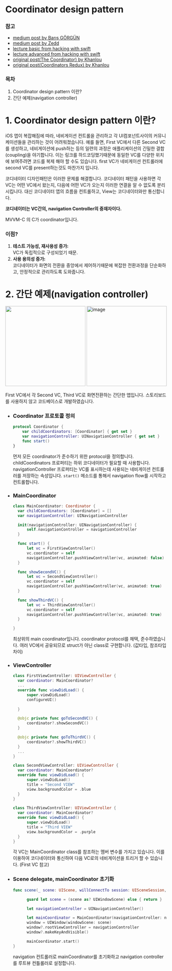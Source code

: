 # Coordinator design pattern

### 참고
* [medium post by Barış GÖRGÜN](https://medium.com/adessoturkey/coordinator-design-patter-261f7438482)
* [medium post by Zedd](https://zeddios.medium.com/coordinator-pattern-bf4a1bc46930)
* [lecture basic from hacking with swift](https://www.hackingwithswift.com/articles/71/how-to-use-the-coordinator-pattern-in-ios-apps)
* [lecture advanced from hacking with swift](https://www.hackingwithswift.com/articles/175/advanced-coordinator-pattern-tutorial-ios)
* [original post(The Coordinator) by Khanlou](https://khanlou.com/2015/01/the-coordinator/)
* [original post(Coordinators Redux) by Khanlou](https://khanlou.com/2015/10/coordinators-redux/)

### 목차
1. Coordinator design pattern 이란?
2. 간단 예제(navigation controller)

# 1. Coordinator design pattern 이란?
 iOS 앱이 복잡해짐에 따라, 네비게이션 컨트롤을 관리하고 각 UI컴포넌트사이의 커뮤니케이션들을 관리하는 것이 어려워졌습니다. 
 예를 들면, First VC에서 다른 Second VC를 생성하고, 네비게이션에 push하는 등의 일련의 과정은 애플리케이션의 긴밀한 결합(coupling)을 야기합니다. 이는 링크를 하드코딩했기때문에 동일한 VC를 다양한 위치에 보여주려면 코드를 복제 해야 할 수도 있습니다. first VC가 네비게이션 컨트롤러에 second VC를 present하는것도 마찬가지 입니다. 
  
 코디네이터 디자인패턴은 이러한 문제를 해결합니다. 코디네이터 패턴을 사용하면 각 VC는 어떤 VC에서 왔는지, 다음에 어떤 VC가 오는지 이러한 연결을 알 수 없도록 분리시킵니다. 대신 코디네이터 앱의 흐름을 컨트롤하고, View는 코디네이터와만 통신합니다. 

 **코디네이터는 VC간의, navigation Controller의 중재자이다.**

 MVVM-C 의 C가 coordinator입니다. 

 ### 이점?
 1. **테스트 가능성, 재사용성 증가:**  
    VC가 독립적으로 구성되었기 때문.
 2. **사용 용의성 증가:**  
    코디네이터가 화면의 전환을 중앙에서 제어하기때문에 복잡한 전환과정을 단순화하고, 안정적으로 관리하도록 도와줍니다.

# 2. 간단 예제(navigation controller)
<img src="https://github.com/jaehoon9186/study/assets/83233720/80234896-1eee-4a55-8dfd-a0b691843862" height="250" />
<img height="250" alt="image" src="https://github.com/jaehoon9186/study/assets/83233720/13e96482-b947-44e1-a99e-6ae8d41c0ba9">
  
First VC에서 각 Second VC, Third VC로 화면전환하는 간단한 앱입니다. 스토리보드를 사용하지 않고 코드베이스로 개발하였습니다. 

* ### Coordinator 프로토콜 정의
  ```swift
  protocol Coordinator {
      var childCoordinators: [Coordinator] { get set }
      var navigationController: UINavigationController { get set }
      func start()
  }
  ```
  먼저 모든 coordinator가 준수하기 위한 protocol을 정의합니다.
  childCoordinators 프로퍼티는 하위 코디네이터가 필요할 때 사용합니다.
  navigationController 프로퍼티는 VC를 표시하는데 사용되는 네비게이션 컨트롤러를 저장하는 속성입니다. 
  ```start()``` 메소드를 통해서 navigation flow를 시작하고 컨트롤합니다.
* ### MainCoordinator
  ```swift
  class MainCoordinator: Coordinator {
    var childCoordinators: [Coordinator] = []
    var navigationController: UINavigationController

    init(navigationController: UINavigationController) {
        self.navigationController = navigationController
    }

    func start() {
        let vc = FirstViewController()
        vc.coordinator = self
        navigationController.pushViewController(vc, animated: false)
    }

    func showSecondVC() {
        let vc = SecondViewController()
        vc.coordinator = self
        navigationController.pushViewController(vc, animated: true)
    }

    func showThirdVC() {
        let vc = ThirdViewController()
        vc.coordinator = self
        navigationController.pushViewController(vc, animated: true)
    }

  }
  ```
  최상위의 main coordinator입니다. coordinator protocol를 채택, 준수하였습니다. 여러 VC에서 공유되므로 struct가 아닌 class로 구현합니다. (값타입, 참조타입차이)
   
* ### ViewController
  ```swift
  class FirstViewController: UIViewController {
    var coordinator: MainCoordinator?
    ...
    override func viewDidLoad() {
        super.viewDidLoad()
        configureUI()
        
    }
  
    @objc private func goToSecondVC() {
        coordinator?.showSecondVC()
    }

    @objc private func goToThirdVC() {
        coordinator?.showThirdVC()
    }
    ...
  }
  ```
  ```swift
  class SecondViewController: UIViewController {
    var coordinator: MainCoordinator?
    override func viewDidLoad() {
        super.viewDidLoad()
        title = "Second VIEW"
        view.backgroundColor = .blue
    }
  }
  ```
  ```swift
  class ThirdViewController: UIViewController {
    var coordinator: MainCoordinator?
    override func viewDidLoad() {
        super.viewDidLoad()
        title = "Third VIEW"
        view.backgroundColor = .purple
    }
  }
  ```
  각 VC는 MainCoordinator class를 참조하는 멤버 변수를 가지고 있습니다. 이를 이용하여 코디네이터와 통신하여 다음 VC로의 네비게이션을 트리거 할 수 있습니다. (First VC 참고)
  
* ### Scene delegate, mainCoordinator 초기화
  ```swift
  func scene(_ scene: UIScene, willConnectTo session: UISceneSession, options connectionOptions: UIScene.ConnectionOptions) {

        guard let scene = (scene as? UIWindowScene) else { return }

        let navigationController = UINavigationController()

        let mainCoordinator = MainCoordinator(navigationController: navigationController)
        window = UIWindow(windowScene: scene)
        window?.rootViewController = navigationController
        window?.makeKeyAndVisible()

        mainCoordinator.start()
  }
  ```
  navigation 컨트롤러로 mainCoordinator를 초기화하고 navigation controller를 루트뷰 컨틀롤러로 설정합니다. 


